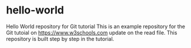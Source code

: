 # hello-world
Hello World repository for Git tutorial
This is an example repository for the Git tutoial on https://www.w3schools.com
update on the read file.
This repository is built step by step in the tutorial.
